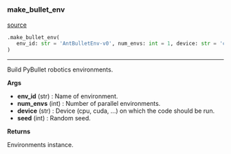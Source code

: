 #


### make_bullet_env
[source](https://github.com/RLE-Foundation/Hsuanwu\blob\main\hsuanwu/env/bullet/__init__.py\#L46)
```python
.make_bullet_env(
   env_id: str = 'AntBulletEnv-v0', num_envs: int = 1, device: str = 'cpu', seed: int = 0
)
```

---
Build PyBullet robotics environments.


**Args**

* **env_id** (str) : Name of environment.
* **num_envs** (int) : Number of parallel environments.
* **device** (str) : Device (cpu, cuda, ...) on which the code should be run.
* **seed** (int) : Random seed.


**Returns**

Environments instance.
